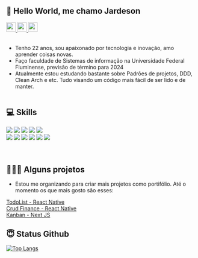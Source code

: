 ## 🚀 Hello World, me chamo Jardeson

<a href="https://www.linkedin.com/in/jardeson-nogueira-06a884170/">
  <img height="25" src="https://img.shields.io/badge/LinkedIn-0077B5?style=for-the-badge&logo=linkedin&logoColor=white"/>
</a>
<a href="mailto:jardeson777@gmail.com">
  <img height="25" src="https://img.shields.io/badge/Gmail-D14836?style=for-the-badge&logo=gmail&logoColor=white"/>
</a>

<a href="https://instagram.com/jardesondev?utm_source=qr&igshid=MzNlNGNkZWQ4Mg%3D%3D">
  <img height="25" src="https://img.shields.io/badge/Instagram-E4405F?style=for-the-badge&logo=instagram&logoColor=white"/>
</a>

</br>
</br>


* Tenho 22 anos, sou apaixonado por tecnologia e inovação, amo aprender coisas novas. </br>
* Faço faculdade de Sistemas de informação na Universidade Federal Fluminense, previsão de término para 2024
* Atualmente estou estudando bastante sobre Padrões de projetos, DDD, Clean Arch e etc. Tudo visando um código mais fácil de ser lido e de manter.
</br></br>

## 💻 Skills

<div>
  <img src="https://img.shields.io/badge/React-20232A?style=for-the-badge&logo=react&logoColor=61DAFB" />
  <img src="https://img.shields.io/badge/React_Native-20232A?style=for-the-badge&logo=react&logoColor=61DAFB" />
  <img src="https://img.shields.io/badge/next.js-000000?style=for-the-badge&logo=nextdotjs&logoColor=white" />
  <img src="https://img.shields.io/badge/JavaScript-323330?style=for-the-badge&logo=javascript&logoColor=F7DF1E" />
  <img src="https://img.shields.io/badge/TypeScript-007ACC?style=for-the-badge&logo=typescript&logoColor=white" />


</div>
<div>
  <img src="https://img.shields.io/badge/Node JS-8bbf3d?style=for-the-badge&logo=javascript&logoColor=white" />
  <img src="https://img.shields.io/badge/HTML5-E34F26?style=for-the-badge&logo=html5&logoColor=white" />
  <img src="https://img.shields.io/badge/CSS3-1572B6?style=for-the-badge&logo=css3&logoColor=white" />
  <img src="https://img.shields.io/badge/Sass-CC6699?style=for-the-badge&logo=sass&logoColor=white" />
  <img src="https://img.shields.io/badge/Angular-DD0031?style=for-the-badge&logo=angular&logoColor=white" />
  <img src="https://img.shields.io/badge/ionic-007ACC?style=for-the-badge&logo=ionic&logoColor=white" />
</div>
</br></br>

## 🧑🏻‍💻 Alguns projetos
- Estou me organizando para criar mais projetos como portifólio. Até o momento os que mais gosto são esses:

<a href="https://github.com/jardeson777/TodoList">
  TodoList - React Native
</a>
</br>

<a href="https://github.com/jardeson777/crud-finance">
  Crud Finance - React Native
</a>
</br>

<a href="https://github.com/jardeson777/kanban-next">
  Kanban - Next JS
</a>

## 😇 Status Github
[![Top Langs](https://github-readme-stats.vercel.app/api/top-langs/?username=jardeson777&layout=compact)](https://github.com/anuraghazra/github-readme-stats)

</br></br>



